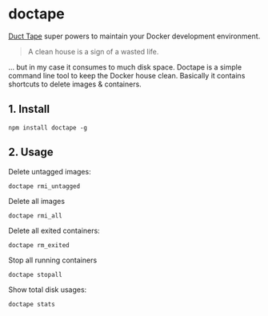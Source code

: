 # doctape

[Duct Tape](https://en.wikipedia.org/wiki/Duct_tape) super powers to maintain your Docker development environment.

> A clean house is a sign of a wasted life.

... but in my case it consumes to much disk space. Doctape is a simple command line tool to keep the Docker house clean. 
Basically it contains shortcuts to delete images & containers.

## 1. Install
```
npm install doctape -g
```

## 2. Usage

Delete untagged images:
```
doctape rmi_untagged
```

Delete all images
```
doctape rmi_all
```

Delete all exited containers:
```
doctape rm_exited
```

Stop all running containers
```
doctape stopall
```

Show total disk usages:
```
doctape stats
```